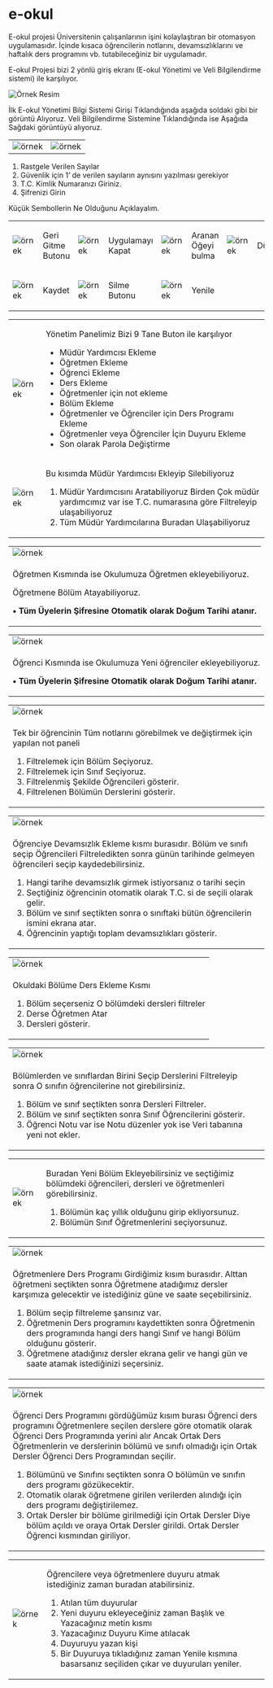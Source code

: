 # e-okul
<p>E-okul projesi Üniversitenin çalışanlarının işini kolaylaştıran bir otomasyon uygulamasıdır. İçinde kısaca öğrencilerin notlarını, devamsızlıklarını ve haftalık ders programını vb. tutabileceğiniz bir uygulamadır.</p>
<p>E-okul Projesi bizi 2 yönlü giriş ekranı (E-okul Yönetimi ve Veli Bilgilendirme sistemi) ile karşılıyor.</p>
<img src="https://user-images.githubusercontent.com/58145399/210763025-bd1cc598-b368-4850-b9a7-a0fe2a1f756e.png" alt="Örnek Resim"/>
<p>İlk E-okul Yönetimi Bilgi Sistemi Girişi Tıklandığında aşağıda soldaki gibi bir görüntü Alıyoruz. Veli Bilgilendirme Sistemine Tıklandığında ise Aşağıda Sağdaki görüntüyü alıyoruz. </p>
<table>
<tr>
  <td>
    <img src="https://user-images.githubusercontent.com/58145399/210766420-00172683-0ecd-41b4-a2b8-5fd1137caa7f.png" alt = "örnek"/>
    </td>
  <td>
    <img src= "https://user-images.githubusercontent.com/58145399/210766728-245b1de6-1305-4198-b850-42f3179fae62.png" alt = "örnek"/>
  </td>
 </tr>
</table>
   <ol>
    <li>Rastgele Verilen Sayılar</li>
    <li>Güvenlik için 1’ de verilen sayıların aynısını yazılması gerekiyor</li>
    <li>T.C. Kimlik Numaranızı Giriniz.</li>
    <li>Şifrenizi Girin</li>
  </ol>
  <p>Küçük Sembollerin Ne Olduğunu Açıklayalım.</p>
  <table>
<tr>
  <td>
    <img src="https://user-images.githubusercontent.com/58145399/210767412-98ffcee1-ec1f-4cd7-86c6-43df94604a96.png" alt = "örnek"/>
    </td>
   <td>
    <p>Geri Gitme Butonu</p>
    </td>
  <td>
    <img src= "https://user-images.githubusercontent.com/58145399/210767434-a6418f88-85f1-411c-b6d8-6b4cae40a681.png" alt = "örnek"/>
  </td>
   <td>
    <p>Uygulamayı Kapat</p>
    </td>
    <td>
    <img src= "https://user-images.githubusercontent.com/58145399/210767941-77f11774-3f9d-440f-bdee-10a31bfdea74.png" alt = "örnek"/>
  </td>
   <td>
    <p>Aranan Öğeyi bulma</p>
    </td>
  <td>
    <img src= "https://user-images.githubusercontent.com/58145399/210768333-295c3c16-53f5-4c8b-a04a-fd5ceb79bb68.png" alt  = "örnek"/>
    </td>
   <td>
    <p>Düzenleme</p>
    </td>
 </tr>
  <tr>
  
  <td>
    <img src= "https://user-images.githubusercontent.com/58145399/210768409-83a5ff61-479c-4d3c-9e2f-25c8beb9312f.png" alt = "örnek"/>

  </td>
   <td>
    <p>Kaydet</p>
    </td>
    <td>
    <img src= "https://user-images.githubusercontent.com/58145399/210768469-03b34212-d46d-4dc3-8c44-00c494f450b9.png"  alt = "örnek"/>

  </td>
   <td>
    <p>Silme Butonu</p>
    </td>
        <td>
    <img src= "https://user-images.githubusercontent.com/58145399/210768533-3641a804-b35a-4d73-ae4c-a58961221e9b.png" alt = "örnek"/>

  </td>
   <td>
    <p>Yenile</p>
    </td>
 </tr>
</table>

<table>
  <tr>
    <td>
       <img src= "https://user-images.githubusercontent.com/58145399/210769745-b4a841be-69d8-4c81-975a-5ad4dcb25353.png" alt = "örnek"/>
    </td>
        <td>
          <p> Yönetim Panelimiz Bizi 9 Tane Buton ile karşılıyor </p>
          <ul>
            <li>Müdür Yardımcısı Ekleme</li>
            <li>Öğretmen Ekleme</li>
            <li>Öğrenci Ekleme</li>
            <li>Ders Ekleme</li>
            <li>Öğretmenler için not ekleme</li>
            <li>Bölüm Ekleme</li>
            <li>Öğretmenler ve Öğrenciler için Ders Programı Ekleme</li>
            <li>Öğretmenler veya Öğrenciler İçin Duyuru Ekleme</li>
            <li>Son olarak Parola Değiştirme</li>
          </ul>
    </td>
  </tr>
    <tr>
    <td>
       <img src= "https://user-images.githubusercontent.com/58145399/210770810-c5ecf22d-16dd-467d-be73-cfa8c5108474.png" alt = "örnek"/>
    </td>
        <td>
          <p> Bu kısımda Müdür Yardımcısı Ekleyip Silebiliyoruz </p>
          <ol>
            <li>Müdür Yardımcısını Aratabiliyoruz Birden Çok müdür yardımcımız var ise T.C. numarasına göre Filtreleyip ulaşabiliyoruz</li>
            <li>Tüm Müdür Yardımcılarına Buradan Ulaşabiliyoruz</li>
          </ol>
         </td>
  </tr>
</table>
<table>
     <tr>
    <td>
     <img src= "https://user-images.githubusercontent.com/58145399/210771559-99835ada-e7bb-4c5a-86d7-709a57ae42b0.png" alt = "örnek"/>
    </td>
  </tr>
   <tr>
    <td>
    <p>Öğretmen Kısmında ise Okulumuza Öğretmen ekleyebiliyoruz.</p>
    <p> Öğretmene Bölüm Atayabiliyoruz.</p>
    <p><b>•	Tüm Üyelerin Şifresine Otomatik olarak Doğum Tarihi atanır.</b></p>
    </td>
  </tr>
</table>

<table>
     <tr>
    <td>
     <img src= "https://user-images.githubusercontent.com/58145399/210772422-c8ab99f2-6e8b-4d86-9586-a577ed45e277.png" alt = "örnek"/>
    </td>
  </tr>
   <tr>
    <td>
    <p>Öğrenci Kısmında ise Okulumuza Yeni öğrenciler ekleyebiliyoruz.</p>
    <p><b>•	Tüm Üyelerin Şifresine Otomatik olarak Doğum Tarihi atanır.</b></p>
    </td>
  </tr>
</table>
<table>
     <tr>
    <td>
     <img src= "https://user-images.githubusercontent.com/58145399/210773163-37ccc6bd-68af-4d77-8b88-ce9aac9031fc.png" alt = "örnek"/>
    </td>
  </tr>
   <tr>
    <td>
    <p>Tek bir öğrencinin Tüm notlarını görebilmek ve değiştirmek için yapılan not paneli</p>
    <ol>
      <li>Filtrelemek için Bölüm Seçiyoruz.</li>
      <li>Filtrelemek için Sınıf Seçiyoruz.</li>
      <li>Filtrelenmiş Şekilde Öğrencileri gösterir.</li>
      <li>Filtrelenen Bölümün Derslerini gösterir.</li>
     </ol>
    </td>
  </tr>
</table>
<table>
     <tr>
    <td>
     <img src= "https://user-images.githubusercontent.com/58145399/210773716-a69fe14e-54a2-405f-bd02-c31493643fbd.png" alt = "örnek"/>
    </td>
  </tr>
   <tr>
    <td>
    <p>Öğrenciye Devamsızlık Ekleme kısmı burasıdır. Bölüm ve sınıfı seçip Öğrencileri Filtreledikten sonra günün tarihinde gelmeyen öğrencileri seçip kaydedebilirsiniz.</p>
    <ol>
      <li>Hangi tarihe devamsızlık girmek istiyorsanız o tarihi seçin</li>
      <li>Seçtiğiniz öğrencinin otomatik olarak T.C. si de seçili olarak gelir.</li>
      <li>Bölüm ve sınıf seçtikten sonra o sınıftaki bütün öğrencilerin ismini ekrana atar.</li>
      <li>Öğrencinin yaptığı toplam devamsızlıkları gösterir.</li>
     </ol>
    </td>
  </tr>
</table>
<table>
     <tr>
    <td>
     <img src= "https://user-images.githubusercontent.com/58145399/210774056-294f8050-410f-4304-baed-67f1bc80e1f5.png" alt = "örnek"/>
    </td>
  </tr>
   <tr>
    <td>
    <p>Okuldaki Bölüme Ders Ekleme Kısmı</p>
    <ol>
      <li>Bölüm seçerseniz O bölümdeki dersleri filtreler</li>
      <li>Derse Öğretmen Atar</li>
      <li>Dersleri gösterir.</li>
    </ol>
    </td>
  </tr>
</table>
<table>
     <tr>
    <td>
     <img src= "https://user-images.githubusercontent.com/58145399/210774577-ba25314b-bd11-48d2-8a13-8909d0f0cff8.png" alt = "örnek"/>
    </td>
  </tr>
   <tr>
    <td>
    <p>Bölümlerden ve sınıflardan Birini Seçip Derslerini Filtreleyip sonra O sınıfın öğrencilerine not girebilirsiniz.</p>
    <ol>
      <li>Bölüm ve sınıf seçtikten sonra Dersleri Filtreler.</li>
      <li>Bölüm ve sınıf seçtikten sonra Sınıf Öğrencilerini gösterir.</li>
      <li>Öğrenci Notu var ise Notu düzenler yok ise Veri tabanına yeni not ekler.</li>
    </ol>
    </td>
  </tr>
</table>

<table>
  <tr>
    <td>
       <img src= "https://user-images.githubusercontent.com/58145399/210781032-586f70ba-5c96-489d-99c3-66a494c504d4.png" alt = "örnek"/>
    </td>
        <td>
          <p>Buradan Yeni Bölüm Ekleyebilirsiniz ve seçtiğimiz bölümdeki öğrencileri, dersleri ve öğretmenleri görebilirsiniz.</p>
          <ol>
            <li>Bölümün kaç yıllık olduğunu girip ekliyorsunuz.</li>
            <li>Bölümün Sınıf Öğretmenlerini seçiyorsunuz.</li>
          </ol>
    </td>
  </tr>
  </table>
  
  <table>
     <tr>
    <td>
     <img src= "https://user-images.githubusercontent.com/58145399/210781278-3a8011f1-4a62-4d0e-bed1-4e39acc80dfc.png" alt = "örnek"/>
    </td>
  </tr>
   <tr>
    <td>
    <p>Öğretmenlere Ders Programı Girdiğimiz kısım burasıdır.  Alttan öğretmeni seçtikten sonra Öğretmene atadığımız dersler karşımıza gelecektir ve istediğiniz güne ve saate seçebilirsiniz.</p>
    <ol>
      <li>Bölüm seçip filtreleme şansınız var.</li>
      <li>Öğretmenin Ders programını kaydettikten sonra Öğretmenin ders programında hangi ders hangi Sınıf ve hangi Bölüm olduğunu gösterir.</li>
      <li>Öğretmene atadığınız dersler ekrana gelir ve hangi gün ve saate atamak istediğinizi seçersiniz.</li>
    </ol>
    </td>
  </tr>
</table>

<table>
     <tr>
    <td>
     <img src= "https://user-images.githubusercontent.com/58145399/210781640-b071701c-9068-479e-ba26-84441b742d11.png" alt = "örnek"/>
    </td>
  </tr>
   <tr>
    <td>
    <p>Öğrenci Ders Programını gördüğümüz kısım burası Öğrenci ders programını Öğretmenlere seçilen derslere göre otomatik olarak Öğrenci Ders Programında yerini alır Ancak Ortak Ders Öğretmenlerin ve derslerinin bölümü ve sınıfı olmadığı için Ortak Dersler Öğrenci Ders Programından seçilir.</p>
    <ol>
      <li>Bölümünü ve Sınıfını seçtikten sonra O bölümün ve sınıfın ders programı gözükecektir.</li>
      <li>Otomatik olarak öğretmene girilen verilerden alındığı için ders programı değiştirilemez.</li>
      <li>Ortak Dersler bir bölüme girilmediği için Ortak Dersler Diye bölüm açıldı ve oraya Ortak Dersler girildi. Ortak Dersler Öğrenci kısmından giriliyor.</li>
    </ol>
    </td>
  </tr>
</table>

<table>
  <tr>
    <td>
       <img src= "https://user-images.githubusercontent.com/58145399/210781911-a29eaf41-8f36-44e0-91cf-dd63ad4e6f55.png" alt = "örnek"/>
    </td>
        <td>
          <p>Öğrencilere veya öğretmenlere duyuru atmak istediğiniz zaman buradan atabilirsiniz.</p>
          <ol>
            <li>Atılan tüm duyurular</li>
            <li>Yeni duyuru ekleyeceğiniz zaman Başlık ve Yazacağınız metin kısmı</li>
            <li>Yazacağınız Duyuru Kime atılacak</li>
            <li>Duyuruyu yazan kişi</li>
            <li>Bir Duyuruya tıkladığınız zaman Yenile kısmına basarsanız seçiliden çıkar ve duyuruları yeniler.</li>
          </ol>
    </td>
  </tr>
  </table>
